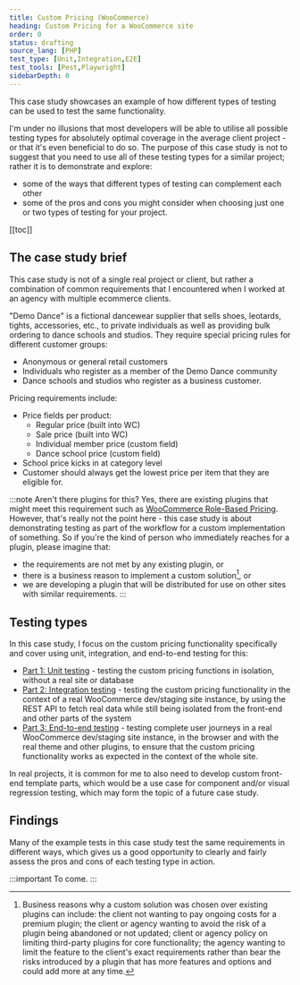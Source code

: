 ```yaml
---
title: Custom Pricing (WooCommerce)
heading: Custom Pricing for a WooCommerce site
order: 0
status: drafting
source_lang: [PHP]
test_type: [Unit,Integration,E2E]
test_tools: [Pest,Playwright]
sidebarDepth: 0
---
```


This case study showcases an example of how different types of testing can be used to test the same functionality.

I'm under no illusions that most developers will be able to utilise all possible testing types for absolutely optimal coverage in the average client project - or that it's even beneficial to do so. The purpose of this case study is not to suggest that you need to use all of these testing types for a similar project; rather it is to demonstrate and explore:
- some of the ways that different types of testing can complement each other
- some of the pros and cons you might consider when choosing just one or two types of testing for your project.

[[toc]]

## The case study brief

This case study is not of a single real project or client, but rather a combination of common requirements that I encountered when I worked at an agency with multiple ecommerce clients.

"Demo Dance" is a fictional dancewear supplier that sells shoes, leotards, tights, accessories, etc., to private individuals as well as providing bulk ordering to dance schools and studios. They require special pricing rules for different customer groups:
- Anonymous or general retail customers
- Individuals who register as a member of the Demo Dance community
- Dance schools and studios who register as a business customer.

Pricing requirements include:
- Price fields per product:
  - Regular price (built into WC)
  - Sale price (built into WC)
  - Individual member price (custom field)
  - Dance school price (custom field)
- School price kicks in at category level 
- Customer should always get the lowest price per item that they are eligible for.

:::note Aren't there plugins for this?
Yes, there are existing plugins that might meet this requirement such as [WooCommerce Role-Based Pricing](https://woocommerce.com/products/role-based-pricing-for-woocommerce/). However, that's really not the point here - this case study is about demonstrating testing as part of the workflow for a custom implementation of something. So if you're the kind of person who immediately reaches for a plugin, please imagine that:
- the requirements are not met by any existing plugin, or 
- there is a business reason to implement a custom solution[^1], or
- we are developing a plugin that will be distributed for use on other sites with similar requirements.
:::

[^1]: Business reasons why a custom solution was chosen over existing plugins can include: the client not wanting to pay ongoing costs for a premium plugin; the client or agency wanting to avoid the risk of a plugin being abandoned or not updated; client or agency policy on limiting third-party plugins for core functionality; the agency wanting to limit the feature to the client's exact requirements rather than bear the risks introduced by a plugin that has more features and options and could add more at any time.

## Testing types

In this case study, I focus on the custom pricing functionality specifically and cover using unit, integration, and 
end-to-end testing for this:
- [Part 1: Unit testing](./wp-unit.md) - testing the custom pricing functions in isolation, without a real site or database
- [Part 2: Integration testing](./wp-integration.md) - testing the custom pricing functionality in the context of a real WooCommerce dev/staging site instance, by using the REST API to fetch real data while still being isolated from the front-end and other parts of the system
- [Part 3: End-to-end testing](./wp-e2e.md) - testing complete user journeys in a real WooCommerce dev/staging site instance, in the browser and with the real theme and other plugins, to ensure that the custom pricing functionality works as expected in the context of the whole site.

In real projects, it is common for me to also need to develop custom front-end template parts, which would be a use case for component and/or visual regression testing, which may form the topic of a future case study.

## Findings

Many of the example tests in this case study test the same requirements in different ways, which gives us a good opportunity to clearly and fairly assess the pros and cons of each testing type in action.

:::important
To come.
:::